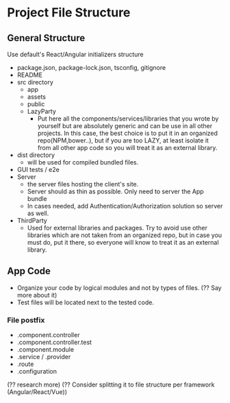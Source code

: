 # Project File Structure

## General Structure

Use default's React/Angular initializers structure

- package.json, package-lock.json, tsconfig, gitignore
- README
- src directory
  - app
  - assets
  - public
  - LazyParty
    - Put here all the components/services/libraries that you wrote by yourself but are absolutely generic and can be use in all other projects. In this case, the best choice is to put it in an organized repo(NPM,bower..), but if you are too LAZY, at least isolate it from all other app code so you will treat it as an external library.
- dist directory
  - will be used for compiled bundled files.
- GUI tests / e2e
- Server
  - the server files hosting the client's site.
  - Server should as thin as possible. Only need to server the App bundle
  - In cases needed, add Authentication/Authorization solution so server as well.
- ThirdParty
  - Used for external libraries and packages. Try to avoid use other libraries which are not taken from an organized repo, but in case you must do, put it there, so everyone will know to treat it as an external library.

## App Code

- Organize your code by logical modules and not by types of files. (?? Say more about it)
- Test files will be located next to the tested code.

### File postfix

- .component.controller
- .component.controller.test
- .component.module
- .service / .provider
- .route
- .configuration

(?? research more)
(?? Consider splitting it to file structure per framework (Angular/React/Vue))

